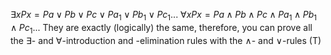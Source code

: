 $\exists x Px = Pa \lor Pb \lor Pc \lor Pa_1 \lor Pb_1 \lor Pc_1 ...$
$\forall x Px = Pa \land Pb \land Pc \land Pa_1 \land Pb_1 \land Pc_1 ...$
They are exactly (logically) the same, therefore, you can prove all the $\exists$- and $\forall$-introduction and -elimination rules with the $\land$- and $\lor$-rules (T)